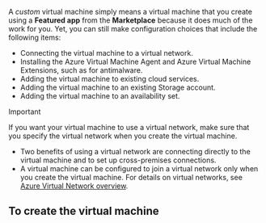 A *custom* virtual machine simply means a virtual machine that you create using a **Featured app** from the **Marketplace** because it does much of the work for you. Yet, you can still make configuration choices that include the following items:

* Connecting the virtual machine to a virtual network.
* Installing the Azure Virtual Machine Agent and Azure Virtual Machine Extensions, such as for antimalware.
* Adding the virtual machine to existing cloud services.
* Adding the virtual machine to an existing Storage account.
* Adding the virtual machine to an availability set.

<!--
> [!IMPORTANT]
> If you want your virtual machine to use a virtual network so you can connect to it directly by host name or set up cross-premises connections, make sure that you specify the virtual network when you create the virtual machine. A virtual machine can be configured to join a virtual network only when you create the virtual machine. For details on virtual networks, see [Azure Virtual Network overview](../articles/virtual-network/virtual-networks-overview.md).
>
>
 -->

> [!IMPORTANT]
> If you want your virtual machine to use a virtual network, make sure that you specify the virtual network when you create the virtual machine.
> * Two benefits of using a virtual network are connecting directly to the virtual machine and to set up cross-premises connections.
> * A virtual machine can be configured to join a virtual network only when you create the virtual machine. For details on virtual networks, see [Azure Virtual Network overview](../articles/virtual-network/virtual-networks-overview.md).
>
>

## To create the virtual machine